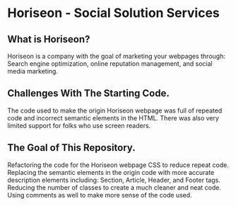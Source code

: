 # Horiseon - Social Solution Services

## What is Horiseon?
Horiseon is a company with the goal of marketing your webpages through: Search engine optimization, online reputation management, and social media marketing.


## Challenges With The Starting Code.
The code used to make the origin Horiseon webpage was full of repeated code and incorrect semantic elements in the HTML. There was also very limited support for folks who use screen readers.

## The Goal of This Repository.
Refactoring the code for the Horiseon webpage CSS to reduce repeat code. Replacing the semantic elements in the origin code with more accurate description elements including: Section, Article, Header, and Footer tags. Reducing the number of classes to create a much cleaner and neat code. Using comments as well to make more sense of the code used.

